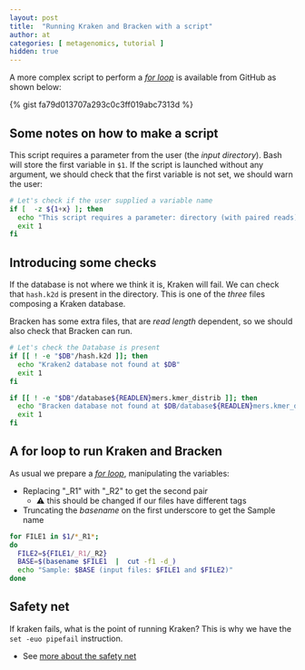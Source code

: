 ```yaml
---
layout: post
title:  "Running Kraken and Bracken with a script"
author: at
categories: [ metagenomics, tutorial ]
hidden: true
---
```


A more complex script to perform a 
[_for loop_](https://telatin.github.io/articles/02-bash.html)
is available from GitHub as shown below:

{% gist fa79d013707a293c0c3ff019abc7313d %}

## Some notes on how to make a script

This script requires a parameter from the user (the _input directory_). 
Bash will store the first variable in `$1`. If the script is launched 
without any argument, we should check that the first variable is not 
set, we should warn the user:

```bash
# Let's check if the user supplied a variable name
if [  -z ${1+x} ]; then
  echo "This script requires a parameter: directory (with paired reads)"
  exit 1
fi
```

## Introducing some checks

If the database is not where we think it is, Kraken will fail. 
We can check that `hash.k2d` is present in the directory. This is 
one of the _three_ files composing a Kraken database.

Bracken has some extra files, that are _read length_ dependent,
so we should also check that Bracken can run.

```bash
# Let's check the Database is present
if [[ ! -e "$DB"/hash.k2d ]]; then
  echo "Kraken2 database not found at $DB"
  exit 1
fi

if [[ ! -e "$DB"/database${READLEN}mers.kmer_distrib ]]; then
  echo "Bracken database not found at $DB/database${READLEN}mers.kmer_distrib"
  exit 1
fi
```

## A for loop to run Kraken and Bracken

As usual we prepare a [_for loop_](https://telatin.github.io/articles/02-bash.html),
manipulating the variables:
 * Replacing "_R1" with "_R2" to get the second pair 
   * :warning: this should be changed if our files have different tags
 * Truncating the _basename_ on the first underscore to get the Sample name

```bash
for FILE1 in $1/*_R1*;
do
  FILE2=${FILE1/_R1/_R2}
  BASE=$(basename $FILE1  |  cut -f1 -d_)
  echo "Sample: $BASE (input files: $FILE1 and $FILE2)"
done   
```

## Safety net

If kraken fails, what is the point of running Kraken?
This is why we have the `set -euo pipefail` instruction.

* See [more about the safety net](https://telatin.github.io/articles/04-bash.html)
